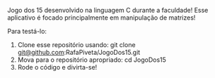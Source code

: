 Jogo dos 15 desenvolvido na linguagem C durante a faculdade!
Esse aplicativo é focado principalmente em manipulação de matrizes!

Para testá-lo:
1. Clone esse repositório usando: git clone git@github.com:RafaPiveta/JogoDos15.git
2. Mova para o repositório apropriado: cd JogoDos15
3. Rode o código e divirta-se!
